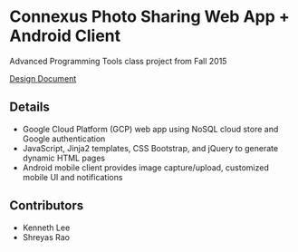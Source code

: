 # Connexus Photo Sharing Web App + Android Client

Advanced Programming Tools class project from Fall 2015

[Design Document](https://docs.google.com/document/d/1BdHdF2LLB9RxCNM6ATKnU9tc9IkHS5_E_Wy2dnQKybU/pub)

## Details
* Google Cloud Platform (GCP) web app using NoSQL cloud store and Google authentication
* JavaScript, Jinja2 templates, CSS Bootstrap, and jQuery to generate dynamic HTML pages
* Android mobile client provides image capture/upload, customized mobile UI and notifications

## Contributors
* Kenneth Lee
* Shreyas Rao
